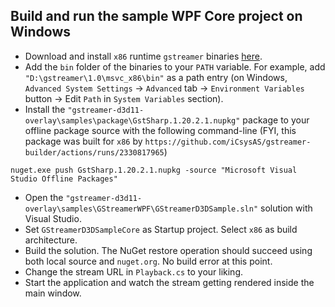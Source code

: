 ## Build and run the sample WPF Core project on Windows

- Download and install `x86` runtime `gstreamer` binaries [here](https://gstreamer.freedesktop.org/data/pkg/windows/1.20.2/msvc/gstreamer-1.0-msvc-x86-1.20.2.msi).
- Add the `bin` folder of the binaries to your `PATH` variable. For example, add `"D:\gstreamer\1.0\msvc_x86\bin"` as a path entry (on Windows, `Advanced System Settings` -> `Advanced` tab -> `Environment Variables` button -> Edit `Path` in `System Variables` section).
- Install the `"gstreamer-d3d11-overlay\samples\package\GstSharp.1.20.2.1.nupkg"` package to your offline package source with the following command-line (FYI, this package was built for `x86` by `https://github.com/iCsysAS/gstreamer-builder/actions/runs/2330817965`)

`nuget.exe push GstSharp.1.20.2.1.nupkg -source "Microsoft Visual Studio Offline Packages"`

- Open the `"gstreamer-d3d11-overlay\samples\GStreamerWPF\GStreamerD3DSample.sln"` solution with Visual Studio.
- Set `GStreamerD3DSampleCore` as Startup project. Select `x86` as build architecture.
- Build the solution. The NuGet restore operation should succeed using both local source and `nuget.org`. No build error at this point.
- Change the stream URL in `Playback.cs` to your liking.
- Start the application and watch the stream getting rendered inside the main window.
